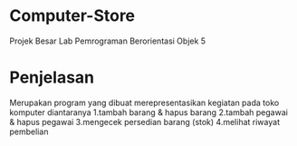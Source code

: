 # Computer-Store

Projek Besar Lab Pemrograman Berorientasi Objek 5

# Penjelasan 
Merupakan program yang dibuat merepresentasikan kegiatan pada toko komputer diantaranya 
1.tambah barang & hapus barang
2.tambah pegawai & hapus pegawai
3.mengecek persedian barang (stok)
4.melihat riwayat pembelian
